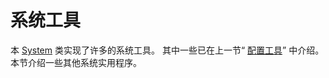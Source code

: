 # 系统工具
本 [System](https://docs.oracle.com/javase/8/docs/api/java/lang/System.html) 类实现了许多的系统工具。
其中一些已在上一节“ [配置工具](./config.md)” 中介绍。本节介绍一些其他系统实用程序。

